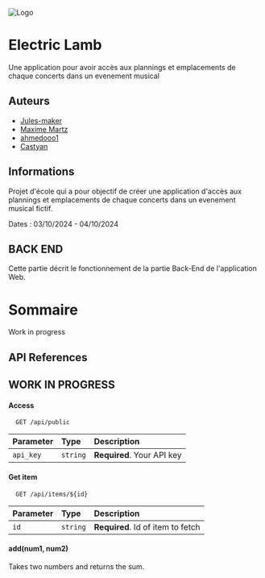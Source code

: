 ![Logo](https://cdn.discordapp.com/attachments/776831193043304468/1291367319942987838/DALLE-2024-10-03-10.13.12-A-logo-featuring-a-sheep-with-headphones-on_-listening-to-music.png?ex=66ffd709&is=66fe8589&hm=ac2f314cffe525cd85daafe3847ec0f424f4847ea1b3a7ee111645a1fffef2ee&)
# Electric Lamb

Une application pour avoir accès aux plannings et emplacements de chaque concerts dans un evenement musical


## Auteurs

- [Jules-maker](https://github.com/Jules-maker)
- [Maxime Martz](https://github.com/MaximeMartz)
- [ahmedooo1](https://github.com/ahmedooo1)
- [Castyan](https://github.com/Castyan)

## Informations

Projet d'école qui a pour objectif de créer une application d'accès aux plannings et emplacements de chaque concerts dans un evenement musical fictif.

Dates : 03/10/2024 - 04/10/2024

## BACK END
Cette partie décrit le fonctionnement de la partie Back-End de l'application Web.
# Sommaire

Work in progress


## API References
## WORK IN PROGRESS ##

#### Access

```http
  GET /api/public
```

| Parameter | Type     | Description                |
| :-------- | :------- | :------------------------- |
| `api_key` | `string` | **Required**. Your API key |

#### Get item

```http
  GET /api/items/${id}
```

| Parameter | Type     | Description                       |
| :-------- | :------- | :-------------------------------- |
| `id`      | `string` | **Required**. Id of item to fetch |

#### add(num1, num2)

Takes two numbers and returns the sum.

